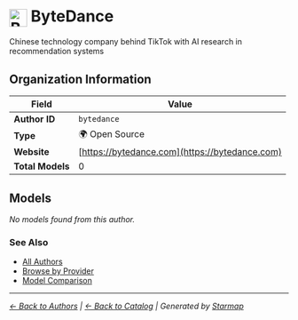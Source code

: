 # <img src="https://raw.githubusercontent.com/agentstation/starmap/master/internal/embedded/logos/bytedance.svg" alt="ByteDance" width="32" height="32" style="vertical-align: middle;"> ByteDance
  
  
  
Chinese technology company behind TikTok with AI research in recommendation systems
  
  
## Organization Information
  
| Field | Value |
|---------|---------|
| **Author ID** | `bytedance` |
| **Type** | 🌍 Open Source |
| **Website** | [https://bytedance.com](https://bytedance.com) |
| **Total Models** | 0 |

  
## Models
  
*No models found from this author.*
  
### See Also
  
- [All Authors](../)
- [Browse by Provider](../../providers/)
- [Model Comparison](../../models/)
  
---
*_[← Back to Authors](../) | [← Back to Catalog](../../) | Generated by [Starmap](https://github.com/agentstation/starmap)_*